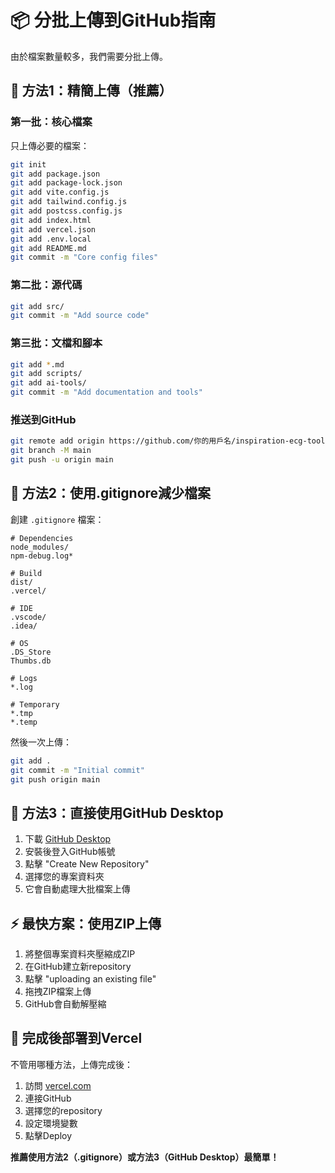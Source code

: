 # 📦 分批上傳到GitHub指南

由於檔案數量較多，我們需要分批上傳。

## 🚀 方法1：精簡上傳（推薦）

### 第一批：核心檔案
只上傳必要的檔案：

```bash
git init
git add package.json
git add package-lock.json
git add vite.config.js
git add tailwind.config.js
git add postcss.config.js
git add index.html
git add vercel.json
git add .env.local
git add README.md
git commit -m "Core config files"
```

### 第二批：源代碼
```bash
git add src/
git commit -m "Add source code"
```

### 第三批：文檔和腳本
```bash
git add *.md
git add scripts/
git add ai-tools/
git commit -m "Add documentation and tools"
```

### 推送到GitHub
```bash
git remote add origin https://github.com/你的用戶名/inspiration-ecg-tool.git
git branch -M main
git push -u origin main
```

## 🚀 方法2：使用.gitignore減少檔案

創建 `.gitignore` 檔案：

```
# Dependencies
node_modules/
npm-debug.log*

# Build
dist/
.vercel/

# IDE
.vscode/
.idea/

# OS
.DS_Store
Thumbs.db

# Logs
*.log

# Temporary
*.tmp
*.temp
```

然後一次上傳：
```bash
git add .
git commit -m "Initial commit"
git push origin main
```

## 🚀 方法3：直接使用GitHub Desktop

1. 下載 [GitHub Desktop](https://desktop.github.com/)
2. 安裝後登入GitHub帳號
3. 點擊 "Create New Repository"
4. 選擇您的專案資料夾
5. 它會自動處理大批檔案上傳

## ⚡ 最快方案：使用ZIP上傳

1. 將整個專案資料夾壓縮成ZIP
2. 在GitHub建立新repository
3. 點擊 "uploading an existing file"
4. 拖拽ZIP檔案上傳
5. GitHub會自動解壓縮

## 📝 完成後部署到Vercel

不管用哪種方法，上傳完成後：

1. 訪問 [vercel.com](https://vercel.com)
2. 連接GitHub
3. 選擇您的repository
4. 設定環境變數
5. 點擊Deploy

**推薦使用方法2（.gitignore）或方法3（GitHub Desktop）最簡單！**